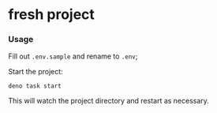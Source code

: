 # fresh project

### Usage

Fill out `.env.sample` and rename to `.env`;

Start the project:

```
deno task start
```

This will watch the project directory and restart as necessary.
